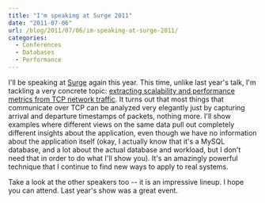 ```yaml
---
title: "I'm speaking at Surge 2011"
date: "2011-07-06"
url: /blog/2011/07/06/im-speaking-at-surge-2011/
categories:
  - Conferences
  - Databases
  - Performance
---
```

I'll be speaking at [Surge](http://omniti.com/surge/) again this year. This time, unlike last year's talk, I'm tackling a very concrete topic: [extracting scalability and performance metrics from TCP network traffic](http://omniti.com/surge/2011/speakers/baron-schwartz). It turns out that most things that communicate over TCP can be analyzed very elegantly just by capturing arrival and departure timestamps of packets, nothing more. I'll show examples where different views on the same data pull out completely different insights about the application, even though we have no information about the application itself (okay, I actually know that it's a MySQL database, and a lot about the actual database and workload, but I don't need that in order to do what I'll show you). It's an amazingly powerful technique that I continue to find new ways to apply to real systems.

Take a look at the other speakers too -- it is an impressive lineup. I hope you can attend. Last year's show was a great event.


